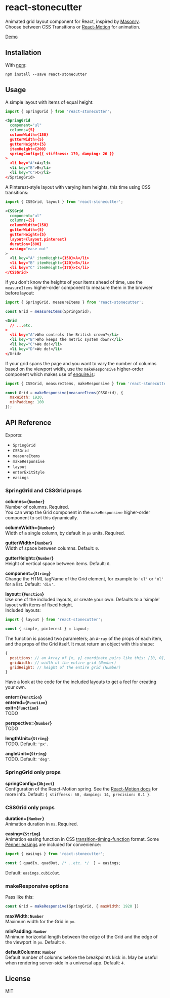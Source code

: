 # react-stonecutter

Animated grid layout component for React, inspired by [Masonry](http://masonry.desandro.com/).  
Choose between CSS Transitions or [React-Motion](https://github.com/chenglou/react-motion) for animation.

[Demo](http://dantrain.github.io/react-stonecutter)  

[](http://dantrain.github.io/react-stonecutter)

## Installation

With [npm](https://www.npmjs.com/package/react-stonecutter):

```
npm install --save react-stonecutter
```

## Usage

A simple layout with items of equal height:

```js
import { SpringGrid } from 'react-stonecutter';
```
```xml
<SpringGrid
  component="ul"
  columns={5}
  columnWidth={150}
  gutterWidth={5}
  gutterHeight={5}
  itemHeight={200}
  springConfig={{ stiffness: 170, damping: 26 }}
>
  <li key="A">A</li>
  <li key="B">B</li>
  <li key="C">C</li>
</SpringGrid>
```

A Pinterest-style layout with varying item heights, this time using CSS transitions:

```js
import { CSSGrid, layout } from 'react-stonecutter';
```
```xml
<CSSGrid
  component="ul"
  columns={5}
  columnWidth={150}
  gutterWidth={5}
  gutterHeight={5}
  layout={layout.pinterest}
  duration={800}
  easing="ease-out"
>
  <li key="A" itemHeight={150}>A</li>
  <li key="B" itemHeight={120}>B</li>
  <li key="C" itemHeight={170}>C</li>
</CSSGrid>
```

If you don't know the heights of your items ahead of time, use the `measureItems` higher-order component to measure them in the browser before layout:

```js
import { SpringGrid, measureItems } from 'react-stonecutter';

const Grid = measureItems(SpringGrid);
```
```xml
<Grid
  // ...etc.
>
  <li key="A">Who controls the British crown?</li>
  <li key="B">Who keeps the metric system down?</li>
  <li key="C">We do!</li>
  <li key="D">We do!</li>
</Grid>
```

If your grid spans the page and you want to vary the number of columns based on the viewport width, use the `makeResponsive` higher-order component which makes use of [enquire.js](http://wicky.nillia.ms/enquire.js/):
```js
import { CSSGrid, measureItems, makeResponsive } from 'react-stonecutter';

const Grid = makeResponsive(measureItems(CSSGrid), {
  maxWidth: 1920,
  minPadding: 100
});
```

## API Reference

Exports:
* `SpringGrid`
* `CSSGrid`
* `measureItems`
* `makeResponsive`
* `layout`
* `enterExitStyle`
* `easings`

### SpringGrid and CSSGrid props

**columns={`Number`}**  
Number of columns. Required.  
You can wrap the Grid component in the `makeResponsive` higher-order component to set this dynamically.

**columnWidth={`Number`}**  
Width of a single column, by default in `px` units. Required.

**gutterWidth={`Number`}**  
Width of space between columns. Default: `0`.

**gutterHeight={`Number`}**  
Height of vertical space between items. Default: `0`.

**component={`String`}**  
Change the HTML tagName of the Grid element, for example to `'ul'` or `'ol'` for a list. Default: `'div'`.

**layout={`Function`}**  
Use one of the included layouts, or create your own. Defaults to a 'simple' layout with items of fixed height.  
Included layouts:
```js
import { layout } from 'react-stonecutter';

const { simple, pinterest } = layout;
```

The function is passed two parameters; an `Array` of the props of each item, and the props of the Grid itself.
It must return an object with this shape:
```js
{
  positions: // an Array of [x, y] coordinate pairs like this: [[0, 0], [20, 0], [0, 30]]
  gridWidth: // width of the entire grid (Number)
  gridHeight: // height of the entire grid (Number)
}
```
Have a look at the code for the included layouts to get a feel for creating your own.

**enter={`Function`}**  
**entered={`Function`}**  
**exit={`Function`}**  
TODO

**perspective={`Number`}**  
TODO

**lengthUnit={`String`}**  
TODO. Default: `'px'`.

**angleUnit={`String`}**  
TODO. Default: `'deg'`.

### SpringGrid only props

**springConfig={`Object`}**  
Configuration of the React-Motion spring. See the [React-Motion docs](https://github.com/chenglou/react-motion#helpers) for more info.
Default: `{ stiffness: 60, damping: 14, precision: 0.1 }`.

### CSSGrid only props

**duration={`Number`}**  
Animation duration in `ms`. Required.

**easing={`String`}**  
Animation easing function in CSS [transition-timing-function](https://developer.mozilla.org/en/docs/Web/CSS/transition-timing-function) format. Some [Penner easings](https://matthewlein.com/ceaser/) are included for convenience:
```js
import { easings } from 'react-stonecutter';

const { quadIn, quadOut, /* ..etc. */  } = easings;
```
Default: `easings.cubicOut`.

### makeResponsive options
Pass like this:
```js
const Grid = makeResponsive(SpringGrid, { maxWidth: 1920 })
```

**maxWidth: `Number`**  
Maximum width for the Grid in `px`.

**minPadding: `Number`**  
Minimum horizontal length between the edge of the Grid and the edge of the viewport in `px`. Default: `0`.

**defaultColumns: `Number`**  
Default number of columns before the breakpoints kick in. May be useful when rendering server-side in a universal app. Default: `4`.

## License

MIT
